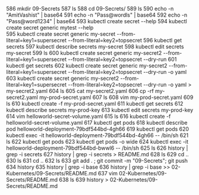  586  mkdir 09-Secrets
  587  ls
  588  cd 09-Secrets/
  589  ls
  590  echo  -n "AmitVashist" | base64
  591  echo  -n "Pass@wordls" | base64
  592  echo  -n "Pass@word1234" | base64
  593  kubectl create secret --help
  594  kubectl create secret generic mytest  --help        
  595  kubectl create secret generic my-secret --from-literal=key1=supersecret --from-literal=key2=topsecret
  596  kubectl get secrets 
  597  kubectl describe secrets my-secret
  598  kubectl edit secrets my-secret
  599  ls
  600  kubectl create secret generic my-secret2 --from-literal=key1=supersecret --from-literal=key2=topsecret --dry-run
  601  kubectl get secrets 
  602  kubectl create secret generic my-secret2 --from-literal=key1=supersecret --from-literal=key2=topsecret --dry-run -o yaml
  603  kubectl create secret generic my-secret2 --from-literal=key1=supersecret --from-literal=key2=topsecret --dry-run -o yaml > my-secret2.yaml
  604  ls
  605  cat my-secret2.yaml 
  606  cp -rf my-secret2.yaml my-prod-secret.yaml 
  607  ls
  608  vim my-prod-secret.yaml 
  609  ls
  610  kubectl create -f my-prod-secret.yaml 
  611  kubectl get secrets 
  612  kubectl describe secrets  my-prod-key
  613  kubectl edit secrets  my-prod-key
  614  vim helloworld-secret-volume.yaml
  615  ls
  616  kubectl create -f helloworld-secret-volume.yaml 
  617  kubectl get pods 
  618  kubectl describe pod helloworld-deployment-79bdf544bd-4gh66
  619  kubectl get pods 
  620  kubectl exec -it helloworld-deployment-79bdf544bd-4gh66 -- /bin/sh
  621  ls
  622  kubectl get pods 
  623  kubectl get pods -o wide 
  624  kubectl exec -it helloworld-deployment-79bdf544bd-bwwl6 -- /bin/sh
  625  ls
  626  history | grep -i secrets 
  627  history | grep -i secrets  > README.md
  628  ls
  629  cd ..
  630  ls
  631  cd ..
  632  ls
  633  git add . ; git commit -m "09-Secrets"; git push 
  634  history 
  635  history | grep -i base
  636  history | grep -i base >> 02-Kubernetes/09-Secrets/README.md 
  637  vim 02-Kubernetes/09-Secrets/README.md 
  638  ls
  639  history >  02-Kubernetes/09-Secrets/README.md 
